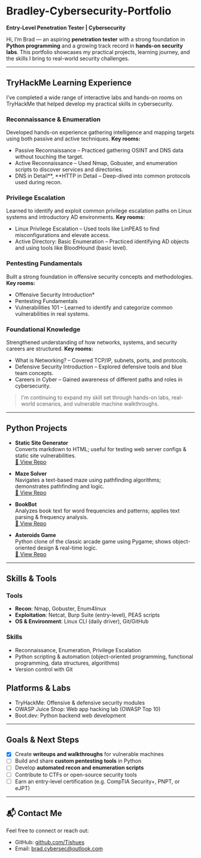 # Bradley-Cybersecurity-Portfolio
**Entry-Level Penetration Tester | Cybersecurity**

Hi, I’m Brad — an aspiring **penetration tester** with a strong foundation in **Python programming** and a growing track record in **hands-on security labs**. This portfolio showcases my practical projects, learning journey, and the skills I bring to real-world security challenges.

---

## TryHackMe Learning Experience

I’ve completed a wide range of interactive labs and hands-on rooms on TryHackMe that helped develop my practical skills in cybersecurity.

### Reconnaissance & Enumeration
Developed hands-on experience gathering intelligence and mapping targets using both passive and active techniques.
**Key rooms:**
- Passive Reconnaissance – Practiced gathering OSINT and DNS data without touching the target.
- Active Reconnaissance – Used Nmap, Gobuster, and enumeration scripts to discover services and directories.
- DNS in Detail**, **HTTP in Detail – Deep-dived into common protocols used during recon.

### Privilege Escalation
Learned to identify and exploit common privilege escalation paths on Linux systems and introductory AD environments.
**Key rooms:**
- Linux Privilege Escalation – Used tools like LinPEAS to find misconfigurations and elevate access.
- Active Directory: Basic Enumeration – Practiced identifying AD objects and using tools like BloodHound (basic level).

### Pentesting Fundamentals
Built a strong foundation in offensive security concepts and methodologies.
**Key rooms:**
- Offensive Security Introduction* 
- Pentesting Fundamentals  
- Vulnerabilities 101 – Learned to identify and categorize common vulnerabilities in real systems.

### Foundational Knowledge
Strengthened understanding of how networks, systems, and security careers are structured.
**Key rooms:**
- What is Networking? – Covered TCP/IP, subnets, ports, and protocols.
- Defensive Security Introduction – Explored defensive tools and blue team concepts.
- Careers in Cyber – Gained awareness of different paths and roles in cybersecurity.

> I'm continuing to expand my skill set through hands-on labs, real-world scenarios, and vulnerable machine walkthroughs.

---

## Python Projects

- **Static Site Generator**  
  Converts markdown to HTML; useful for testing web server configs & static site vulnerabilities.  
  [🔗 View Repo](https://github.com/Tishues/static_site_generator)

- **Maze Solver**  
  Navigates a text-based maze using pathfinding algorithms; demonstrates pathfinding and logic.  
  [🔗 View Repo](https://github.com/Tishues/Maze-Solver)

- **BookBot**  
  Analyzes book text for word frequencies and patterns; applies text parsing & frequency analysis.  
  [🔗 View Repo](https://github.com/Tishues/bookbot)

- **Asteroids Game**  
  Python clone of the classic arcade game using Pygame; shows object-oriented design & real-time logic.  
  [🔗 View Repo](https://github.com/Tishues/Asteroids)

---

## Skills & Tools

### Tools
- **Recon**: Nmap, Gobuster, Enum4linux
- **Exploitation**: Netcat, Burp Suite (entry-level), PEAS scripts
- **OS & Environment**: Linux CLI (daily driver), Git/GitHub

### Skills
- Reconnaissance, Enumeration, Privilege Escalation
- Python scripting & automation (object-oriented programming, functional programming, data structures, algorithms) 
- Version control with Git

## Platforms & Labs
- TryHackMe: Offensive & defensive security modules  
- OWASP Juice Shop: Web app hacking lab (OWASP Top 10)  
- Boot.dev: Python backend web development

---

## Goals & Next Steps

- [X] Create **writeups and walkthroughs** for vulnerable machines  
- [ ] Build and share **custom pentesting tools** in Python  
- [ ] Develop **automated recon and enumeration scripts**  
- [ ] Contribute to CTFs or open-source security tools  
- [ ] Earn an entry-level certification (e.g. CompTIA Security+, PNPT, or eJPT)  

---

## 📬 Contact Me

Feel free to connect or reach out:

- GitHub: [github.com/Tishues](https://github.com/Tishues)  
- Email: brad.cybersec@outlook.com